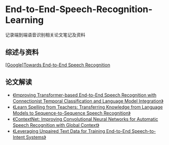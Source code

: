 # End-to-End-Speech-Recognition-Learning
记录端到端语音识别相关论文笔记及资料

## 综述与资料
[[Google]Towards End-to-End Speech Recognition](https://github.com/zyascend/End-to-End-Speech-Recognition-Learning/blob/master/Abstract/%5BGoogle%5DTowards%20End-to-End%20Speech%20Recognition.md)

## 论文解读 

- [《Improving Transformer-based End-to-End Speech Recognition with Connectionist Temporal Classification and Language Model Integration》](https://github.com/zyascend/End-to-End-Speech-Recognition-Learning/blob/master/Papers/atention-ctc-lm.md)
- [《Learn Spelling from Teachers: Transferring Knowledge from Language
Models to Sequence-to-Sequence Speech Recognition》](https://github.com/zyascend/End-to-End-Speech-Recognition-Learning/blob/master/Papers/Learn%20Spelling%20from%20Teachers.md)
- [《ContextNet: Improving Convolutional Neural Networks for Automatic Speech
Recognition with Global Context》](https://github.com/zyascend/End-to-End-Speech-Recognition-Learning/blob/master/Papers/ContextNet.md)
- [《Leveraging Unpaired Text Data for Training End-to-End Speech-to-Intent Systems》](https://github.com/zyascend/End-to-End-Speech-Recognition-Learning/blob/master/Papers/Leveraging%20Unpaired%20Text%20Data%20for%20Training%20End-to-End%20Speech-to-Intent%20Systems.md)
